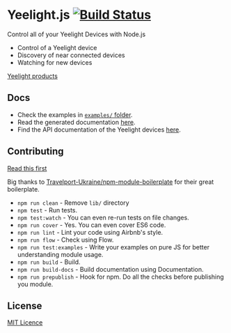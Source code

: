 # Yeelight.js [![Build Status](https://travis-ci.org/kbariotis/yeelight.js.svg?branch=master)](https://travis-ci.org/kbariotis/yeelight.js)
Control all of your Yeelight Devices with Node.js

* Control of a Yeelight device
* Discovery of near connected devices
* Watching for new devices

[Yeelight products](https://www.yeelight.com/)

## Docs

* Check the examples in [`examples/` folder](https://github.com/kbariotis/yeelight.js/blob/master/examples/).
* Read the generated documentation [here](https://github.com/kbariotis/yeelight.js/blob/master/DOCS.md).
* Find the API documentation of the Yeelight devices 
[here](http://www.yeelight.com/download/Yeelight_Inter-Operation_Spec.pdf).

## Contributing

[Read this first](https://github.com/kbariotis/yeelight.js/blob/master/CONTRIBUTING.md)

Big thanks to [Travelport-Ukraine/npm-module-boilerplate](https://github.com/Travelport-Ukraine/npm-module-boilerplate) for their great boilerplate.

- `npm run clean` - Remove `lib/` directory
- `npm test` - Run tests.
- `npm test:watch` - You can even re-run tests on file changes.
- `npm run cover` - Yes. You can even cover ES6 code.
- `npm run lint` - Lint your code using Airbnb's style.
- `npm run flow` - Check using Flow.
- `npm run test:examples` - Write your examples on pure JS for better understanding module usage.
- `npm run build` - Build.
- `npm run build-docs` - Build documentation using Documentation.
- `npm run prepublish` - Hook for npm. Do all the checks before publishing you module.

## License
[MIT Licence](https://github.com/kbariotis/yeelight.js/blob/master/LICENCE)
